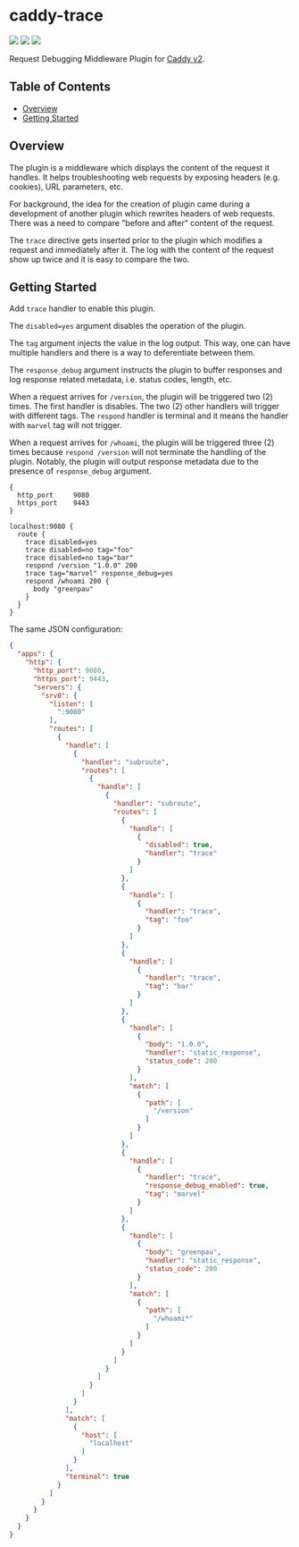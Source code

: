 # caddy-trace

<a href="https://github.com/greenpau/caddy-trace/actions/" target="_blank"><img src="https://github.com/greenpau/caddy-trace/workflows/build/badge.svg?branch=main"></a>
<a href="https://pkg.go.dev/github.com/greenpau/caddy-trace" target="_blank"><img src="https://img.shields.io/badge/godoc-reference-blue.svg"></a>
<a href="https://caddy.community" target="_blank"><img src="https://img.shields.io/badge/community-forum-ff69b4.svg"></a>

Request Debugging Middleware Plugin for [Caddy v2](https://github.com/caddyserver/caddy).

<!-- begin-markdown-toc -->
## Table of Contents

* [Overview](#overview)
* [Getting Started](#getting-started)

<!-- end-markdown-toc -->

## Overview

The plugin is a middleware which displays the content of the request it
handles. It helps troubleshooting web requests by exposing headers
(e.g. cookies), URL parameters, etc.

For background, the idea for the creation of plugin came during a
development of another plugin which rewrites headers of web requests.
There was a need to compare "before and after" content of the request.

The `trace` directive gets inserted prior to the plugin which
modifies a request and immediately after it. The log with the content
of the request show up twice and it is easy to compare the two.

## Getting Started

Add `trace` handler to enable this plugin.

The `disabled=yes` argument disables the operation of the plugin.

The `tag` argument injects the value in the log output. This way, one can have
multiple handlers and there is a way to deferentiate between them.

The `response_debug` argument instructs the plugin to buffer
responses and log response related metadata, i.e. status codes, length, etc.

When a request arrives for `/version`, the plugin will be triggered two (2)
times. The first handler is disables. The two (2) other handlers will trigger
with different tags. The `respond` handler is terminal and it means the handler
with `marvel` tag will not trigger.

When a request arrives for `/whoami`, the plugin will be triggered three (2)
times because `respond /version` will not terminate the handling of the plugin.
Notably, the plugin will output response metadata due to the presence of
`response_debug` argument.

```
{
  http_port     9080
  https_port    9443
}

localhost:9080 {
  route {
    trace disabled=yes
    trace disabled=no tag="foo"
    trace disabled=no tag="bar"
    respond /version "1.0.0" 200
    trace tag="marvel" response_debug=yes
    respond /whoami 200 {
      body "greenpau"
    }
  }
}
```

The same JSON configuration:

```json
{
  "apps": {
    "http": {
      "http_port": 9080,
      "https_port": 9443,
      "servers": {
        "srv0": {
          "listen": [
            ":9080"
          ],
          "routes": [
            {
              "handle": [
                {
                  "handler": "subroute",
                  "routes": [
                    {
                      "handle": [
                        {
                          "handler": "subroute",
                          "routes": [
                            {
                              "handle": [
                                {
                                  "disabled": true,
                                  "handler": "trace"
                                }
                              ]
                            },
                            {
                              "handle": [
                                {
                                  "handler": "trace",
                                  "tag": "foo"
                                }
                              ]
                            },
                            {
                              "handle": [
                                {
                                  "handler": "trace",
                                  "tag": "bar"
                                }
                              ]
                            },
                            {
                              "handle": [
                                {
                                  "body": "1.0.0",
                                  "handler": "static_response",
                                  "status_code": 200
                                }
                              ],
                              "match": [
                                {
                                  "path": [
                                    "/version"
                                  ]
                                }
                              ]
                            },
                            {
                              "handle": [
                                {
                                  "handler": "trace",
                                  "response_debug_enabled": true,
                                  "tag": "marvel"
                                }
                              ]
                            },
                            {
                              "handle": [
                                {
                                  "body": "greenpau",
                                  "handler": "static_response",
                                  "status_code": 200
                                }
                              ],
                              "match": [
                                {
                                  "path": [
                                    "/whoami*"
                                  ]
                                }
                              ]
                            }
                          ]
                        }
                      ]
                    }
                  ]
                }
              ],
              "match": [
                {
                  "host": [
                    "localhost"
                  ]
                }
              ],
              "terminal": true
            }
          ]
        }
      }
    }
  }
}
```
